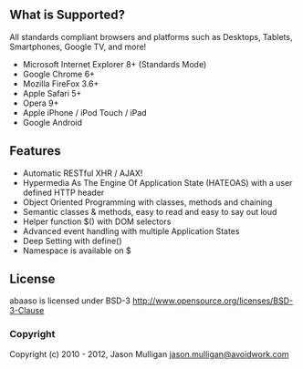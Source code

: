## What is Supported?

All standards compliant browsers and platforms such as Desktops, Tablets, Smartphones, Google TV, and more!

* Microsoft Internet Explorer 8+ (Standards Mode)
* Google Chrome 6+
* Mozilla FireFox 3.6+
* Apple Safari 5+
* Opera 9+
* Apple iPhone / iPod Touch / iPad
* Google Android

## Features

* Automatic RESTful XHR / AJAX!
* Hypermedia As The Engine Of Application State (HATEOAS) with a user defined HTTP header
* Object Oriented Programming with classes, methods and chaining
* Semantic classes & methods, easy to read and easy to say out loud
* Helper function $() with DOM selectors
* Advanced event handling with multiple Application States
* Deep Setting with define()
* Namespace is available on $


## License

abaaso is licensed under BSD-3 http://www.opensource.org/licenses/BSD-3-Clause

### Copyright

Copyright (c) 2010 - 2012, Jason Mulligan <jason.mulligan@avoidwork.com>